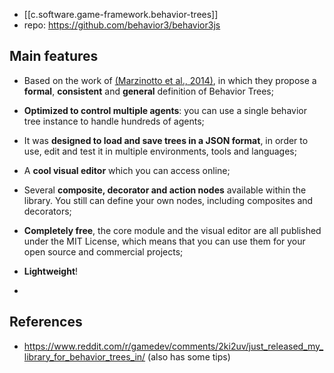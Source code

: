 
- [[c.software.game-framework.behavior-trees]]
- repo: https://github.com/behavior3/behavior3js

## [](https://github.com/behavior3/behavior3js#main-features)Main features

-   Based on the work of [(Marzinotto et al., 2014)](http://www.csc.kth.se/~miccol/Michele_Colledanchise/Publications_files/2013_ICRA_mcko.pdf), in which they propose a **formal**, **consistent** and **general** definition of Behavior Trees;
    
-   **Optimized to control multiple agents**: you can use a single behavior tree instance to handle hundreds of agents;
    
-   It was **designed to load and save trees in a JSON format**, in order to use, edit and test it in multiple environments, tools and languages;
    
-   A **cool visual editor** which you can access online;
    
-   Several **composite, decorator and action nodes** available within the library. You still can define your own nodes, including composites and decorators;
    
-   **Completely free**, the core module and the visual editor are all published under the MIT License, which means that you can use them for your open source and commercial projects;
    
-   **Lightweight**!
-   

## References

- https://www.reddit.com/r/gamedev/comments/2ki2uv/just_released_my_library_for_behavior_trees_in/ (also has some tips)